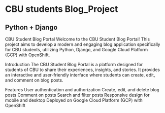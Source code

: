 # CBU students Blog_Project
## Python + Django 

CBU Student Blog Portal
Welcome to the CBU Student Blog Portal! This project aims to develop a modern and engaging blog application specifically for CBU students, utilizing Python, Django, and Google Cloud Platform (GCP) with OpenShift.

Introduction
The CBU Student Blog Portal is a platform designed for students of CBU to share their experiences, insights, and stories. It provides an interactive and user-friendly interface where students can create, edit, and comment on blog posts.

Features
User authentication and authorization
Create, edit, and delete blog posts
Comment on posts
Search and filter posts
Responsive design for mobile and desktop
Deployed on Google Cloud Platform (GCP) with OpenShift 
